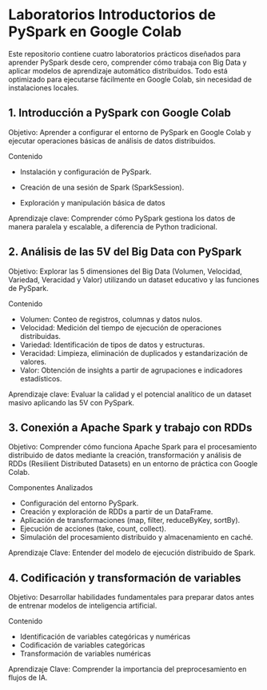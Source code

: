 # Laboratorios Introductorios de PySpark en Google Colab

Este repositorio contiene cuatro laboratorios prácticos diseñados para aprender PySpark desde cero, comprender cómo trabaja con Big Data y aplicar modelos de aprendizaje automático distribuidos.
Todo está optimizado para ejecutarse fácilmente en Google Colab, sin necesidad de instalaciones locales.

## 1. Introducción a PySpark con Google Colab

Objetivo:
Aprender a configurar el entorno de PySpark en Google Colab y ejecutar operaciones básicas de análisis de datos distribuidos.


Contenido

* Instalación y configuración de PySpark.

* Creación de una sesión de Spark (SparkSession).

* Exploración y manipulación básica de datos

Aprendizaje clave:
Comprender cómo PySpark gestiona los datos de manera paralela y escalable, a diferencia de Python tradicional.


## 2. Análisis de las 5V del Big Data con PySpark
  
Objetivo:
Explorar las 5 dimensiones del Big Data (Volumen, Velocidad, Variedad, Veracidad y Valor) utilizando un dataset educativo y las funciones de PySpark.


Contenido

* Volumen: Conteo de registros, columnas y datos nulos.
* Velocidad: Medición del tiempo de ejecución de operaciones distribuidas.
* Variedad: Identificación de tipos de datos y estructuras.
* Veracidad: Limpieza, eliminación de duplicados y estandarización de valores.
* Valor: Obtención de insights a partir de agrupaciones e indicadores estadísticos.

Aprendizaje clave:
Evaluar la calidad y el potencial analítico de un dataset masivo aplicando las 5V con PySpark.


## 3. Conexión a Apache Spark y trabajo con RDDs

Objetivo:
Comprender cómo funciona Apache Spark para el procesamiento distribuido de datos mediante la creación, transformación y análisis de RDDs (Resilient Distributed Datasets) en un entorno de práctica con Google Colab.

Componentes Analizados

* Configuración del entorno PySpark.
* Creación y exploración de RDDs a partir de un DataFrame.
* Aplicación de transformaciones (map, filter, reduceByKey, sortBy).
* Ejecución de acciones (take, count, collect).
* Simulación del procesamiento distribuido y almacenamiento en caché.

Aprendizaje Clave:
Entender del modelo de ejecución distribuido de Spark.


## 4. Codificación y transformación de variables

Objetivo:
Desarrollar habilidades fundamentales para preparar datos antes de entrenar modelos de inteligencia artificial.

Contenido

* Identificación de variables categóricas y numéricas
* Codificación de variables categóricas
* Transformación de variables numéricas

Aprendizaje Clave:
Comprender la importancia del preprocesamiento en flujos de IA.
